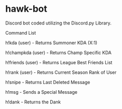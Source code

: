 # hawk-bot
Discord bot coded utilizing the Discord.py Library. 

Command List


h!kda (user) - Returns Summoner KDA (X:1)

h!champkda (user) - Returns Champ Specific KDA

h!friends (user) - Returns League Best Friends List

h!rank (user) - Returns Current Season Rank of User

h!snipe - Returns Last Deleted Message

h!msg - Sends a Special Message

h!dank  - Returns the Dank
